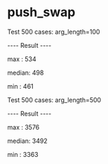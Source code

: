 # push_swap

Test 500 cases: arg_length=100

---- Result ----

max   : 534

median: 498

min   : 461


Test 500 cases: arg_length=500

---- Result ----

max   : 3576

median: 3492

min   : 3363

